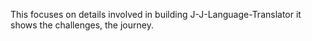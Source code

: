 This focuses on details involved in building J-J-Language-Translator 
it shows the challenges, the journey.
